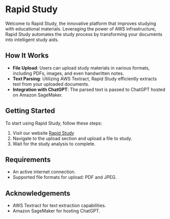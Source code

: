 # Rapid Study

Welcome to Rapid Study, the innovative platform that improves studying with educational materials. Leveraging the power of AWS infrastructure, Rapid Study automates the study process by transforming your documents into intelligent study aids.

## How It Works

- **File Upload**: Users can upload study materials in various formats, including PDFs, images, and even handwritten notes.
- **Text Parsing**: Utilizing AWS Textract, Rapid Study efficiently extracts text from your uploaded documents.
- **Integration with ChatGPT**: The parsed text is passed to ChatGPT hosted on Amazon SageMaker.

## Getting Started

To start using Rapid Study, follow these steps:

1. Visit our website [Rapid Study](#) 
2. Navigate to the upload section and upload a file to study.
3. Wait for the study analysis to complete.

## Requirements

- An active internet connection.
- Supported file formats for upload: PDF and JPEG.

## Acknowledgements

- AWS Textract for text extraction capabilities.
- Amazon SageMaker for hosting ChatGPT.

